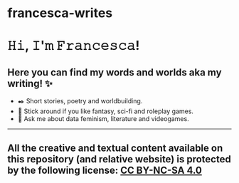 # francesca-writes
# 𝙷𝚒, 𝙸'𝚖 𝙵𝚛𝚊𝚗𝚌𝚎𝚜𝚌𝚊!
## Here you can find my words and worlds aka my writing! ✨


- ✒️ Short stories, poetry and worldbuilding. 
- 🐉 Stick around if you like fantasy, sci-fi and roleplay games.
- 💬 Ask me about data feminism, literature and videogames.

<hr>

## All the creative and textual content available on this repository (and relative website) is protected by the following license: **[CC BY-NC-SA 4.0]( https://creativecommons.org/licenses/by-nc-sa/4.0/)**

